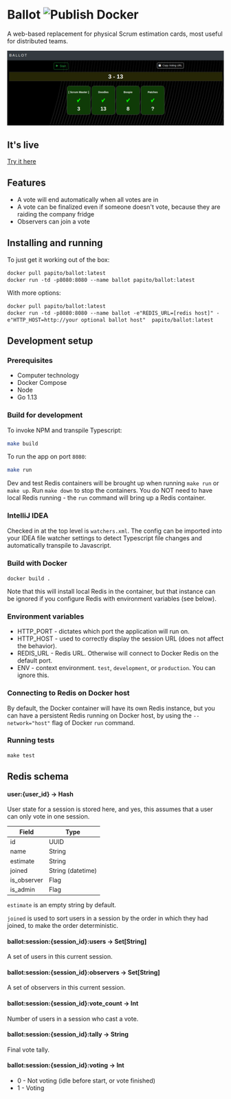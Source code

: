 # Ballot ![Publish Docker](https://github.com/papito/ballot/workflows/Publish%20Docker/badge.svg?branch=master)

A web-based replacement for physical Scrum estimation cards, most useful for distributed teams. 

![Ballot](img/snapshot.png)

## It's live
[Try it here](https://ballot.renegadeotter.com/#/)

## Features

- A vote will end automatically when all votes are in
- A vote can be finalized even if someone doesn't vote, because they are raiding the company fridge
- Observers can join a vote

## Installing and running

To just get it working out of the box:

    docker pull papito/ballot:latest
    docker run -td -p8080:8080 --name ballot papito/ballot:latest

With more options:

    docker pull papito/ballot:latest
    docker run -td -p8080:8080 --name ballot -e"REDIS_URL=[redis host]" -e"HTTP_HOST=http://your optional ballot host"  papito/ballot:latest

## Development setup

### Prerequisites
  * Computer technology
  * Docker Compose
  * Node
  * Go 1.13

### Build for development

To invoke NPM and transpile Typescript:
```bash
make build
```

To run the app on port `8080`:

```bash
make run
```

Dev and test Redis containers will be brought up when running `make run` or `make up`. Run `make down` to stop the containers. You do NOT need to have local Redis running - the `run` command will bring up a Redis container.

### IntelliJ IDEA

Checked in at the top level is `watchers.xml`. The config can be imported into your IDEA file watcher settings to detect Typescript file changes and automatically transpile to Javascript.


### Build with Docker

`docker build .`

Note that this will install local Redis in the container, but that instance can be ignored if you configure Redis with environment variables (see below).

### Environment variables

  * HTTP_PORT - dictates which port the application will run on.
  * HTTP_HOST - used to correctly display the session URL (does not affect the behavior).
  * REDIS_URL - Redis URL. Otherwise will connect to Docker Redis on the default port.
  * ENV - context environment. `test`, `development`, or `production`. You can ignore this.


### Connecting to Redis on Docker host

By default, the Docker container will have its own Redis instance, but you can have a persistent Redis running on Docker
host, by using the `--network="host"` flag of Docker `run` command.


### Running tests

    make test

## Redis schema

#### user:{user_id} -> Hash

User state for a session is stored here, and yes, this assumes that a user can only vote in one session.

| Field       | Type                  |
|-------------|-----------------------|
| id          | UUID                  |
| name        | String                |
| estimate    | String                |
| joined      | String (datetime)     |
| is_observer | Flag                  |
| is_admin    | Flag                  |

`estimate` is an empty string by default.

`joined` is used to sort users in a session by the order in which they had joined,
to make the order deterministic.

#### ballot:session:{session_id}:users -> Set[String]

A set of users in this current session.

#### ballot:session:{session_id}:observers -> Set[String]

A set of observers in this current session.

#### ballot:session:{session_id}:vote_count -> Int

Number of users in a session who cast a vote.

#### ballot:session:{session_id}:tally -> String

Final vote tally.

#### ballot:session:{session_id}:voting -> Int

  * 0 - Not voting (idle before start, or vote finished)
  * 1 - Voting
